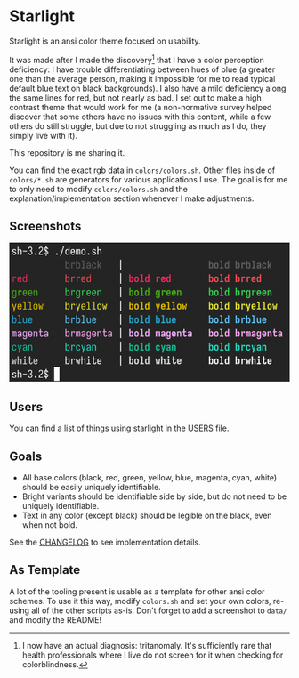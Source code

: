 # Starlight
Starlight is an ansi color theme focused on usability.

It was made after I made the discovery[^1] that I have a color perception deficiency: I have trouble differentiating between hues of blue (a greater one than the average person, making it impossible for me to read typical default blue text on black backgrounds).
I also have a mild deficiency along the same lines for red, but not nearly as bad.
I set out to make a high contrast theme that would work for me (a non-normative survey helped discover that some others have no issues with this content, while a few others do still struggle, but due to not struggling as much as I do, they simply live with it).
[^1]: I now have an actual diagnosis: tritanomaly. It's sufficiently rare that health professionals where I live do not screen for it when checking for colorblindness.

This repository is me sharing it.

You can find the exact rgb data in `colors/colors.sh`.
Other files inside of `colors/*.sh` are generators for various applications I use.
The goal is for me to only need to modify `colors/colors.sh` and the explanation/implementation section whenever I make adjustments.

## Screenshots
![Starlight](data/starlight.png)

## Users
You can find a list of things using starlight in the [USERS](USERS.md) file.

## Goals
* All base colors (black, red, green, yellow, blue, magenta, cyan, white) should be easily uniquely identifiable.
* Bright variants should be identifiable side by side, but do not need to be uniquely identifiable.
* Text in any color (except black) should be legible on the black, even when not bold.

See the [CHANGELOG](CHANGELOG.md) to see implementation details.

## As Template
A lot of the tooling present is usable as a template for other ansi color schemes.
To use it this way, modify `colors.sh` and set your own colors, re-using all of the other scripts as-is.
Don't forget to add a screenshot to `data/` and modify the README!
